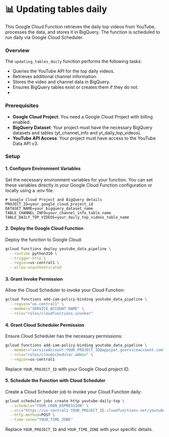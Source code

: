 # 📊 Updating tables daily

This Google Cloud Function retrieves the daily top videos from YouTube, processes the data, and stores it in BigQuery. The function is scheduled to run daily via Google Cloud Scheduler.

### Overview
The `updating_tables_daily` function performs the following tasks:

* Queries the YouTube API for the top daily videos.
* Retrieves additional channel information.
* Stores the video and channel data in BigQuery.
* Ensures BigQuery tables exist or creates them if they do not.
* 
### Prerequisites
* **Google Cloud Project**: You need a Google Cloud Project with billing enabled.
* **BigQuery Dataset**: Your project must have the necessary BigQuery datasets and tables (yt_channel_info and yt_daily_top_videos).
* **YouTube API Access**: Your project must have access to the YouTube Data API v3.

### Setup
#### 1. Configure Environment Variables

Set the necessary environment variables for your function. You can set these variables directly in your Google Cloud Function configuration or locally using a .env file.

```env
# Google Cloud Project and BigQuery details
PROJECT_ID=your_google_cloud_project_id
DATASET_NAME=your_bigquery_dataset_name
TABLE_CHANNEL_INFO=your_channel_info_table_name
TABLE_DAILY_TOP_VIDEOS=your_daily_top_videos_table_name
```

#### 2. Deploy the Google Cloud Function

Deploy the function to Google Cloud:

```bash
gcloud functions deploy youtube_data_pipeline \
  --runtime python310 \
  --trigger-http \
  --region=us-central1 \
  --allow-unauthenticated
 ```
#### 3. Grant Invoke Permission

Allow the Cloud Scheduler to invoke your Cloud Function:

```bash
gcloud functions add-iam-policy-binding youtube_data_pipeline \
  --region="us-central1" \
  --member="SERVICE_ACCOUNT_NAME" \
  --role="roles/cloudfunctions.invoker"
 ```

#### 4. Grant Cloud Scheduler Permission

Ensure Cloud Scheduler has the necessary permissions:

```bash
gcloud functions add-iam-policy-binding youtube_data_pipeline \
  --member="serviceAccount:YOUR_PROJECT_ID@appspot.gserviceaccount.com" \
  --role="roles/cloudscheduler.admin" \
  --region=us-central1
```
Replace `YOUR_PROJECT_ID` with your Google Cloud project ID.

#### 5. Schedule the Function with Cloud Scheduler

Create a Cloud Scheduler job to invoke your Cloud Function daily:

```bash
gcloud scheduler jobs create http youtube-daily-top \
  --schedule="YOUR_CRON_EXPRESSION" \
  --uri="https://us-central1-YOUR_PROJECT_ID.cloudfunctions.net/youtube_data_pipeline" \
  --http-method=POST \
  --time-zone="YOUR_TIME_ZONE"
```
Replace `YOUR_PROJECT_ID` and `YOUR_TIME_ZONE` with your specific details.
